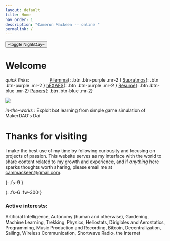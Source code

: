 ```yaml
---
layout: default
title: Home
nav_order: 1
description: "Cameron Mackeen -- online "
permalink: /
---
```



<button class="btn js-toggle-dark-mode">~toggle Night/Day~</button>

<script>
const toggleDarkMode = document.querySelector('.js-toggle-dark-mode')
const cssFile = document.querySelector('[rel="stylesheet"]')
const originalCssRef = cssFile.getAttribute('href')
const darkModeCssRef = originalCssRef.replace('just-the-docs.css', 'dark-mode-preview.css')

cssFile.setAttribute('href',  darkModeCssRef)

addEvent(toggleDarkMode, 'click', function(){
  if (cssFile.getAttribute('href') === originalCssRef) {
    cssFile.setAttribute('href',  darkModeCssRef)
  } else {
    cssFile.setAttribute('href', originalCssRef)
  }
})
</script>
# Welcome

*quick links*: &emsp;&emsp;&emsp;&emsp;
[Pilemma](/docs/projects/pilemma.md){: .btn .btn-purple .mr-2 }
[Supratmos](/docs/projects/supratmos.md){: .btn .btn-purple .mr-2 }
[hEXAFS](/docs/projects/hexafs.md){: .btn .btn-purple .mr-2 }
[Résumé](/assets/cammackeen_resume.pdf){: .btn .btn-blue .mr-2}
[Papers](/docs/academic/academic.md){: .btn .btn-blue .mr-2}



![](/assets/cam_precipice.jpg)

*in-the-works* : Exploit bot learning from simple game simulation of MakerDAO's Dai

# Thanks for visiting 

 I make the best use of my time by following curiousity and focusing on
projects of passion. This website serves as my interface with the world to
share content related to my growth and experience, and if *anything* here
sparks thoughts worth sharing, please email me at cammackeen@gmail.com. 




{: .fs-9 }

{: .fs-6 .fw-300 }





### Active interests:

Artificial Intelligence, Autonomy (human and otherwise), Gardening, Machine Learning, Trekking, Physics,  Heliostats, Dirigibles and Aerostatics,
Programming, Music Production and Recording,  Bitcoin, Decentralization, Sailing, Wireless Communication, Shortwave Radio, the Internet 

